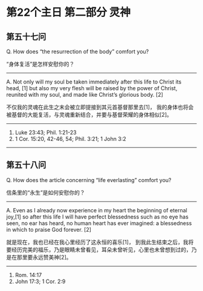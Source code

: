 # 第22个主日 第二部分 灵神

## 第五十七问

Q. How does “the resurrection of the body” comfort you?

“身体复活”是怎样安慰你的？

---

A. Not only will my soul be taken immediately after this life to Christ its head, [1]
but also my very flesh will be raised by the power of Christ,
reunited with my soul, and made like Christ’s glorious body. [2]

不仅我的灵魂在此生之末会被立即提接到其元首基督那里去[1]，
我的身体也将会被基督的大能复活，与灵魂重新结合，并要与基督荣耀的身体相似[2]。

---

1. Luke 23:43; Phil. 1:21-23
2. 1 Cor. 15:20, 42-46, 54; Phil. 3:21; 1 John 3:2

---

## 第五十八问

Q. How does the article concerning “life everlasting” comfort you?

信条里的“永生”是如何安慰你的？

---

A. Even as I already now experience in my heart the beginning of eternal joy,[1]
so after this life I will have perfect blessedness such as
no eye has seen, no ear has heard, no human heart has ever imagined:
a blessedness in which to praise God forever. [2]

就是现在，我也已经在我心里经历了这永恒的喜乐[1]，
到我此生结束之后，我将要经历完美的福乐，乃是眼睛未曾看见，耳朵未曾听见，心里也未曾想到过的，乃是在那里要永远赞美神[2]。

---

1. Rom. 14:17
2. John 17:3; 1 Cor. 2:9

